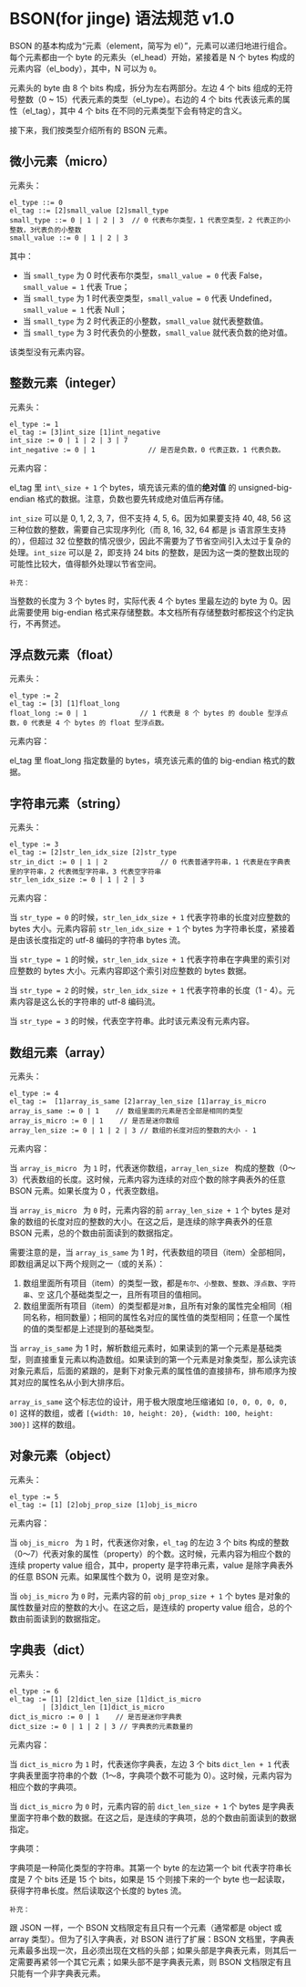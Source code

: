 # BSON(for jinge) 语法规范 v1.0

BSON 的基本构成为“元素（element，简写为 el）”，元素可以递归地进行组合。每个元素都由一个 byte 的元素头（el_head）开始，紧接着是 N 个 bytes 构成的元素内容（el_body），其中，N 可以为 `0`。

元素头的 byte 由 8 个 bits 构成，拆分为左右两部分。左边 4 个 bits 组成的无符号整数（0 ~ 15）代表元素的类型（el\_type）。右边的 4 个 bits 代表该元素的属性（el\_tag），其中 4 个 bits 在不同的元素类型下会有特定的含义。

接下来，我们按类型介绍所有的 BSON 元素。

## 微小元素（micro）

元素头：

````bnf
el_type ::= 0
el_tag ::= [2]small_value [2]small_type
small_type ::= 0 | 1 | 2 | 3  // 0 代表布尔类型，1 代表空类型，2 代表正的小整数，3代表负的小整数
small_value ::= 0 | 1 | 2 | 3
````

其中：

* 当 `small_type` 为 0 时代表布尔类型，`small_value = 0` 代表 False，`small_value = 1` 代表 True；
* 当 `small_type` 为 1 时代表空类型，`small_value = 0` 代表 Undefined，`small_value = 1` 代表 Null；
* 当 `small_type` 为 2 时代表正的小整数，`small_value` 就代表整数值。
* 当 `small_type` 为 3 时代表负的小整数，`small_value` 就代表负数的绝对值。


该类型没有元素内容。


## 整数元素（integer）

元素头：

````bnf
el_type := 1
el_tag := [3]int_size [1]int_negative 
int_size := 0 | 1 | 2 | 3 | 7
int_negative := 0 | 1             // 是否是负数，0 代表正数，1 代表负数。
````

元素内容：

el\_tag 里 `int\_size + 1` 个 bytes，填充该元素的值的**绝对值** 的  unsigned-big-endian 格式的数据。注意，负数也要先转成绝对值后再存储。

`int_size` 可以是 0, 1, 2, 3, 7，但不支持 4, 5, 6。因为如果要支持 40, 48, 56 这三种位数的整数，需要自己实现序列化（而 8, 16, 32, 64 都是 js 语言原生支持的），但超过 32 位整数的情况很少，因此不需要为了节省空间引入太过于复杂的处理。`int_size` 可以是 2，即支持 24 bits 的整数，是因为这一类的整数出现的可能性比较大，值得额外处理以节省空间。

`补充：`

当整数的长度为 3 个 bytes 时，实际代表 4 个 bytes 里最左边的 byte 为 0。因此需要使用 big-endian 格式来存储整数。本文档所有存储整数时都按这个约定执行，不再赘述。



## 浮点数元素（float）

元素头：

````bnf
el_type := 2
el_tag := [3] [1]float_long 
float_long := 0 | 1             // 1 代表是 8 个 bytes 的 double 型浮点数，0 代表是 4 个 bytes 的 float 型浮点数。
````

元素内容：

el\_tag 里 float\_long 指定数量的 bytes，填充该元素的值的  big-endian 格式的数据。

## 字符串元素（string）

元素头：

````bnf
el_type := 3
el_tag := [2]str_len_idx_size [2]str_type 
str_in_dict := 0 | 1 | 2             // 0 代表普通字符串，1 代表是在字典表里的字符串，2 代表微型字符串，3 代表空字符串
str_len_idx_size := 0 | 1 | 2 | 3
````

元素内容：

当 `str_type = 0` 的时候，`str_len_idx_size + 1` 代表字符串的长度对应整数的 bytes 大小。元素内容前 `str_len_idx_size + 1` 个 bytes 为字符串长度，紧接着是由该长度指定的 utf-8 编码的字符串 bytes 流。

当 `str_type = 1` 的时候，`str_len_idx_size + 1` 代表字符串在字典里的索引对应整数的 bytes 大小。元素内容即这个索引对应整数的 bytes 数据。

当 `str_type = 2` 的时候，`str_len_idx_size + 1` 代表字符串的长度（1 - 4）。元素内容是这么长的字符串的 utf-8 编码流。

当 `str_type = 3` 的时候，代表空字符串。此时该元素没有元素内容。


## 数组元素（array）

元素头：

````bnf
el_type := 4
el_tag :=  [1]array_is_same [2]array_len_size [1]array_is_micro
array_is_same := 0 | 1    // 数组里面的元素是否全部是相同的类型
array_is_micro := 0 | 1    // 是否是迷你数组
array_len_size := 0 | 1 | 2 | 3 // 数组的长度对应的整数的大小 - 1
````

元素内容：

当 `array_is_micro ` 为 `1` 时，代表迷你数组，`array_len_size ` 构成的整数（0～3）代表数组的长度。这时候，元素内容为连续的对应个数的除字典表外的任意 BSON 元素。如果长度为 0 ，代表空数组。

当 `array_is_micro ` 为 `0` 时，元素内容的前 `array_len_size + 1` 个 bytes 是对象的数组的长度对应的整数的大小。在这之后，是连续的除字典表外的任意 BSON 元素，总的个数由前面读到的数据指定。

需要注意的是，当 `array_is_same` 为 1 时，代表数组的项目（item）全部相同，即数组满足以下两个规则之一（或的关系）：

1. 数组里面所有项目（item）的类型一致，都是`布尔`、`小整数`、`整数`、`浮点数`、`字符串`、`空` 这几个基础类型之一，且所有项目的值相同。
2. 数组里面所有项目（item）的类型都是`对象`，且所有对象的属性完全相同（相同名称，相同数量）；相同的属性名对应的属性值的类型相同；任意一个属性的值的类型都是上述提到的基础类型。

当 `array_is_same` 为 1 时，解析数组元素时，如果读到的第一个元素是基础类型，则直接重复元素以构造数组。如果读到的第一个元素是对象类型，那么读完该对象元素后，后面的紧跟的，是剩下对象元素的属性值的直接排布，排布顺序为按其对应的属性名从小到大排序后。

`array_is_same` 这个标志位的设计，用于极大限度地压缩诸如 `[0, 0, 0, 0, 0, 0]` 这样的数组，或者 `[{width: 10, height: 20}, {width: 100, height: 300}]` 这样的数组。


## 对象元素（object）

元素头：

````bnf
el_type := 5
el_tag := [1] [2]obj_prop_size [1]obj_is_micro 
````

元素内容：

当 `obj_is_micro ` 为 `1` 时，代表迷你对象，`el_tag` 的左边 3 个 bits 构成的整数（0～7）代表对象的属性（property）的个数。这时候，元素内容为相应个数的连续 property value 组合，其中，property 是字符串元素，value 是除字典表外的任意 BSON 元素。如果属性个数为 0，说明 是空对象。

当 `obj_is_micro` 为 `0` 时，元素内容的前 `obj_prop_size + 1` 个 bytes 是对象的属性数量对应的整数的大小。在这之后，是连续的 property value 组合，总的个数由前面读到的数据指定。

## 字典表（dict）

元素头：

````bnf
el_type := 6
el_tag := [1] [2]dict_len_size [1]dict_is_micro
        | [3]dict_len [1]dict_is_micro
dict_is_micro := 0 | 1    // 是否是迷你字典表
dict_size := 0 | 1 | 2 | 3 // 字典表的元素数量的
````

元素内容：

当 `dict_is_micro` 为 `1` 时，代表迷你字典表，左边 3 个 bits `dict_len + 1` 代表字典表里面字符串的个数（1～8，字典项个数不可能为 0）。这时候，元素内容为相应个数的字典项。

当 `dict_is_micro` 为 `0` 时，元素内容的前 `dict_len_size + 1` 个 bytes 是字典表里面字符串个数的数据。在这之后，是连续的字典项，总的个数由前面读到的数据指定。

字典项：

字典项是一种简化类型的字符串。其第一个 byte 的左边第一个 bit 代表字符串长度是 7 个 bits 还是 15 个 bits，如果是 15 个则接下来的一个 byte 也一起读取，获得字符串长度。然后读取这个长度的 bytes 流。

`补充：`

跟 JSON 一样，一个 BSON 文档限定有且只有一个元素（通常都是 object 或 array 类型）。但为了引入字典表，对 BSON 进行了扩展：BSON 文档里，字典表元素最多出现一次，且必须出现在文档的头部；如果头部是字典表元素，则其后一定需要再紧邻一个其它元素；如果头部不是字典表元素，则 BSON 文档限定有且只能有一个非字典表元素。
